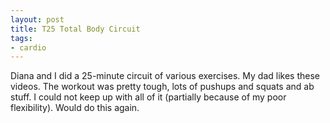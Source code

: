 ```yaml
---
layout: post
title: T25 Total Body Circuit
tags:
- cardio
---
```


Diana and I did a 25-minute circuit of various exercises. My dad likes these videos. The workout was pretty tough, lots of pushups and squats and ab stuff. I could not keep up with all of it (partially because of my poor flexibility). Would do this again.
